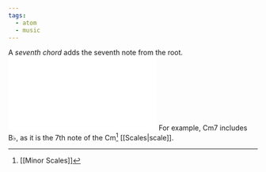 ```yaml
---
tags:
  - atom
  - music
---
```

A *seventh chord* adds the seventh note from the root.
![500|center](seventh-chords.excalidraw.md)
For example, $\text{Cm7}$ includes $\text{B}\flat$, as it is the $7$th note of the $\text{Cm}$[^1] [[Scales|scale]].

[^1]: [[Minor Scales]]
